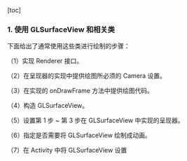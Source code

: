 [toc]

### 1. 使用 GLSurfaceView 和相关类

下面给出了通常使用这些类进行绘制的步骤：

（1）实现 Renderer 接口。

（2）在呈现器的实现中提供绘图所必须的 Camera 设置。

（3）在实现的 onDrawFrame 方法中提供绘图代码。

（4）构造 GLSurfaceView。

（5）设置第 1 步 ~ 第 3 步在 GLSurfaceView 中实现的呈现器。

（6）指定是否需要将 GLSurfaceView 绘制成动画。

（7）在 Activity 中将 GLSurfaceView 设置